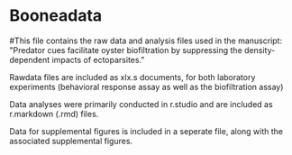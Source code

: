 # Booneadata

#This file contains the raw data and analysis files used in the manuscript: "Predator cues facilitate oyster biofiltration by suppressing the density-dependent impacts of ectoparsites."

Rawdata files are included as xlx.s documents, for both laboratory experiments (behavioral response assay as well as the biofiltration assay)

Data analyses were primarily conducted in r.studio and are included as r.markdown (.rmd) files.

Data for supplemental figures is included in a seperate file, along with the associated supplemental figures.
